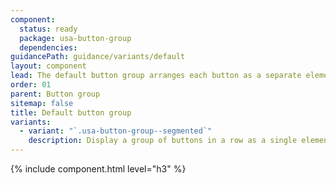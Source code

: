 ```yaml
---
component:
  status: ready
  package: usa-button-group
  dependencies:
guidancePath: guidance/variants/default
layout: component
lead: The default button group arranges each button as a separate element with a gap between them. On mobile devices, the buttons are arranged vertically.
order: 01
parent: Button group
sitemap: false
title: Default button group
variants:
  - variant: "`.usa-button-group--segmented`"
    description: Display a group of buttons in a row as a single element.
---
```


{% include component.html level="h3" %}
